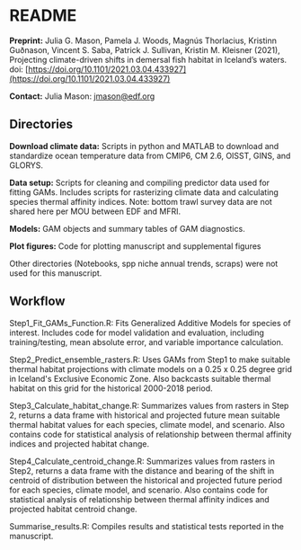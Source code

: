 # README

**Preprint:** Julia G. Mason, Pamela J. Woods, Magnús Thorlacius, Kristinn Guðnason, Vincent S. Saba, Patrick J. Sullivan, Kristin M. Kleisner (2021), Projecting climate-driven shifts in demersal fish habitat in Iceland’s waters. doi: [https://doi.org/10.1101/2021.03.04.433927](https://doi.org/10.1101/2021.03.04.433927)

**Contact:** Julia Mason: jmason@edf.org

## Directories
**Download climate data:** Scripts in python and MATLAB to download and standardize ocean temperature data from CMIP6, CM 2.6, OISST, GINS, and GLORYS. 

**Data setup:** Scripts for cleaning and compiling predictor data used for fitting GAMs. Includes scripts for rasterizing climate data and calculating species thermal affinity indices. Note: bottom trawl survey data are not shared here per MOU between EDF and MFRI.

**Models:** GAM objects and summary tables of GAM diagnostics.

**Plot figures:** Code for plotting manuscript and supplemental figures

Other directories (Notebooks, spp niche annual trends, scraps) were not used for this manuscript. 

## Workflow
Step1_Fit_GAMs_Function.R: Fits Generalized Additive Models for species of interest. Includes code for model validation and evaluation, including training/testing, mean absolute error, and variable importance calculation.

Step2_Predict_ensemble_rasters.R: Uses GAMs from Step1 to make suitable thermal habitat projections with climate models on a 0.25 x 0.25 degree grid in Iceland's Exclusive Economic Zone. Also backcasts suitable thermal habitat on this grid for the historical 2000-2018 period. 

Step3_Calculate_habitat_change.R: Summarizes values from rasters in Step 2, returns a data frame with historical and projected future mean suitable thermal habitat values for each species, climate model, and scenario. Also contains code for statistical analysis of relationship between thermal affinity indices and projected habitat change. 

Step4_Calculate_centroid_change.R: Summarizes values from rasters in Step2, returns a data frame with the distance and bearing of the shift in centroid of distribution between the historical and projected future period for each species, climate model, and scenario. Also contains code for statistical analysis of relationship between thermal affinity indices and projected habitat centroid change. 

Summarise_results.R: Compiles results and statistical tests reported in the manuscript. 
